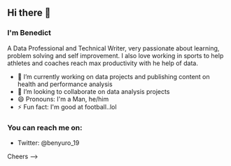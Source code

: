 ## Hi there 👋
### I'm Benedict 

A Data Professional and Technical Writer, very passionate about learning, problem solving and self improvement.
I also love working in sports to help athletes and coaches reach max productivity with he help of data.

- 🔭 I’m currently working on data projects and publishing content on health and performance analysis
- 👯 I’m looking to collaborate on data analysis projects
- 😄 Pronouns: I'm a Man, he/him
- ⚡ Fun fact: I'm good at football..lol

### You can reach me on:
 - Twitter: @benyuro_19
 
 Cheers
-->

